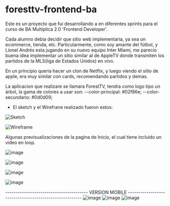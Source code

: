 # foresttv-frontend-ba
Este es un proyecto que fui desarrollando a en diferentes sprints para el curso de BA Multiplica 2.0 'Frontend Developer'. 

Cada alumno debia decidir que sitio web implementaria, ya sea un ecommerce, tienda, etc. Particularmente, como soy amante del fútbol, y Lionel Andrés esta jugando en su nuevo equipo Inter Miami, me parecio buena idea implementar un sitio similar al de AppleTV donde transmiten los partidos de la MLS(liga de Estados Unidos) en vivo.

En un principio queria hacer un clon de Netflix, y luego viendo el sitio de apple, era muy similar con cards, recomendando partidos y demas.

La aplicacion que realizare se llamara ForestTV, tendra como logo tipo un árbol, la gama de colores a usar son: 
--color-principal: #02f86e; 
--color-secundario: #0d0d09;

* El sketch y el Wirefrane realizado fueron estos:

![Sketch](https://github.com/BrianDobler/foresttv-frontend-ba/assets/54556977/09896b9d-ebec-4ad0-a72b-1802e9507d43)


![Wireframe](https://github.com/BrianDobler/foresttv-frontend-ba/assets/54556977/86f2a1e8-4f97-4883-a7f8-5a059a743332)




Algunas previsualizaciones de la pagina de Inicio, el cual tiene incluido un video en loop.

![image](https://github.com/BrianDobler/foresttv-frontend-ba/assets/54556977/04b9c1d4-353b-41bf-95bd-eb0b050fe26d)

![image](https://github.com/BrianDobler/foresttv-frontend-ba/assets/54556977/2f810c33-88e1-421c-9c25-2afff549f3f6)

![image](https://github.com/BrianDobler/foresttv-frontend-ba/assets/54556977/fd29fa3a-c1ab-453e-8861-a90d52eabb84)

![image](https://github.com/BrianDobler/foresttv-frontend-ba/assets/54556977/31710ed5-3d68-4497-808e-5161642e32d8)


 ---------------------------------------- VERSION MOBILE -------------------------------------------------------
 ![image](https://github.com/BrianDobler/foresttv-frontend-ba/assets/54556977/155329d3-0269-43f5-8683-c8d72f00598e) ![image](https://github.com/BrianDobler/foresttv-frontend-ba/assets/54556977/6eb02c88-e31d-48bd-b134-35a945c5d2cb) ![image](https://github.com/BrianDobler/foresttv-frontend-ba/assets/54556977/fc29f92d-69bf-4b89-a118-ee5f2923bf5b)







